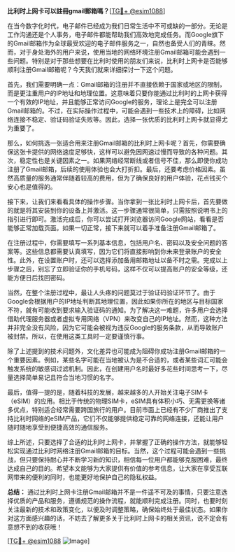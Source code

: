 **比利时上网卡可以註冊gmail郵箱嗎？**[[TG💪+ @esim1088](https://t.me/s/esim1088)]

在当今数字化时代，电子邮件已经成为我们日常生活中不可或缺的一部分。无论是工作沟通还是个人事务，电子邮件都能帮助我们高效地完成任务。而Google旗下的Gmail邮箱作为全球最受欢迎的电子邮件服务之一，自然也备受人们的青睐。然而，对于身处海外的用户来说，使用当地的网络环境注册Gmail邮箱可能会遇到一些问题。特别是对于那些想要在比利时使用的朋友们来说，比利时上网卡是否能够顺利注册Gmail邮箱呢？今天我们就来详细探讨一下这个问题。

首先，我们需要明确一点：Gmail邮箱的注册并不直接依赖于国家或地区的限制，而是更注重用户的IP地址和地理位置。这意味着只要你能通过比利时的上网卡获得一个有效的IP地址，并且能够正常访问Google的服务，理论上是完全可以注册Gmail邮箱的。不过，在实际操作过程中，可能会遇到一些技术上的障碍，比如网络连接不稳定、验证码验证失败等。因此，选择一张优质的比利时上网卡就显得尤为重要了。

那么，如何挑选一张适合用来注册Gmail邮箱的比利时上网卡呢？首先，你需要确保这张卡提供的网络速度足够快，这样可以避免因网速过慢而导致的各种问题。其次，稳定性也是关键因素之一。如果网络经常断线或者信号不佳，那么即使你成功注册了Gmail邮箱，后续的使用体验也会大打折扣。最后，还要考虑价格因素。虽然高质量的服务通常伴随着较高的费用，但为了确保良好的用户体验，花点钱买个安心也是值得的。

接下来，让我们来看看具体的操作步骤。当你拿到一张比利时上网卡后，首先要做的就是将其安装到你的设备上并激活。这一步骤通常很简单，只需按照说明书上的指引进行即可。激活完成后，你可以尝试打开浏览器访问Google网站，看看是否能够正常加载页面。如果一切正常，接下来就可以着手准备注册Gmail邮箱了。

在注册过程中，你需要填写一系列基本信息，包括用户名、密码以及安全问题的答案等。这些信息都需要认真填写，因为它们将直接影响到你未来登录账户的安全性。此外，在设置账户时，还可以选择添加备用邮箱地址以备不时之需。完成以上步骤之后，别忘了立即验证你的手机号码，这样不仅可以提高账户的安全等级，还能方便日后找回密码。

当然，在整个注册过程中，最让人头疼的问题莫过于验证码验证环节了。由于Google会根据用户的IP地址判断其地理位置，因此如果你所在的地区与目标国家不符，就有可能收到要求输入验证码的通知。为了解决这一难题，许多用户会选择借助代理服务器或者虚拟专用网络（VPN）来改变自己的IP地址。然而，这种方法并非完全没有风险，因为它可能会被视为违反Google的服务条款，从而导致账户被封禁。所以，在使用这类工具时一定要谨慎行事。

除了上述提到的技术问题外，文化差异也可能成为阻碍你成功注册Gmail邮箱的一个重要因素。例如，某些名字可能在当地被认为是不合适的，或者某些词汇可能会触发系统的敏感词过滤机制。因此，在创建用户名时最好多花些时间思考一下，尽量选择简单易记且符合当地习惯的名字。

最后，值得一提的是，随着科技的发展，越来越多的人开始关注电子SIM卡（eSIM）的应用。相比于传统的物理SIM卡，eSIM具有体积小巧、无需更换等诸多优点，特别适合经常需要跨国旅行的用户。目前市面上已经有不少厂商推出了支持比利时网络的eSIM产品，它们不仅能够提供稳定可靠的网络连接，还能让用户随时随地享受到便捷高效的通信服务。

综上所述，只要选择了合适的比利时上网卡，并掌握了正确的操作方法，就能够轻松实现通过比利时网络注册Gmail邮箱的目标。当然，这个过程可能会遇到一些挑战，但只要保持耐心并不断学习新的知识，相信每一位用户都能够克服困难，最终达成自己的目的。希望本文能够为大家提供有价值的参考信息，让大家在享受互联网带来的便利的同时，也能更好地保护自己的隐私权益。

**总结：** 通过比利时上网卡注册Gmail邮箱并不是一件遥不可及的事情，只要注意选择优质的产品和服务，遵循规范的操作流程，就能顺利完成注册。同时，也要时刻关注最新的技术和政策变化，以便及时调整策略，确保始终处于最佳状态。如果你对这方面感兴趣的话，不妨去了解更多关于比利时上网卡的相关资讯，说不定会有意想不到的收获哦！

[[TG💪+ @esim1088](https://t.me/s/esim1088) ![Image](https://i.postimg.cc/4NQfJmqS/Snipaste-2025-05-13-00-14-12.png)]